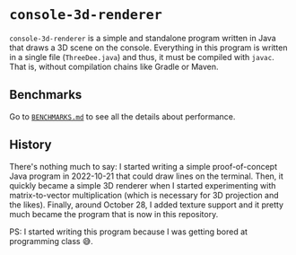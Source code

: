# `console-3d-renderer`
`console-3d-renderer` is a simple and standalone program written in Java that draws a 3D scene on the console.
Everything in this program is written in a single file (`ThreeDee.java`) and thus, it must be compiled with `javac`.
That is, without compilation chains like Gradle or Maven.

## Benchmarks
Go to [`BENCHMARKS.md`](BENCHMARKS.md) to see all the details about performance.

## History
There's nothing much to say: I started writing a simple proof-of-concept Java program in 2022-10-21 that could draw lines on the terminal.
Then, it quickly became a simple 3D renderer when I started experimenting with matrix-to-vector multiplication (which is necessary for 3D projection and the likes).
Finally, around October 28, I added texture support and it pretty much became the program that is now in this repository.

PS: I started writing this program because I was getting bored at programming class 😅️.